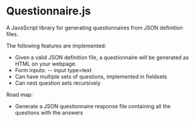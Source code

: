 # Questionnaire.js

A JavaScript library for generating questionnaires from JSON definition files.

The following features are implemented:

- Given a valid JSON definition file, a questionnaire will be generated as HTML on your webpage.
- Form inputs: 
-- input type=text
- Can have multiple sets of questions, implemented in fieldsets
- Can nest question sets recursively 

Road map:

- Generate a JSON questionnaire response file containing all the questions with the answers

